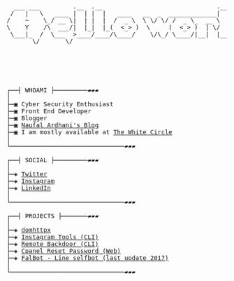 <pre>


<div align="center">
  <br>
    <a>

  ___ ___         .__  .__                               .__       .___._.
 /   |   \   ____ |  | |  |   ____   __  _  _____________|  |    __| _/| |
/    ~    \_/ __ \|  | |  |  /  _ \  \ \/ \/ /  _ \_  __ \  |   / __ | | |
\    Y    /\  ___/|  |_|  |_(  <_> )  \     (  <_> )  | \/  |__/ /_/ |  \|
 \___|_  /  \___  >____/____/\____/    \/\_/ \____/|__|  |____/\____ |  __
       \/       \/                                                  \/  \/

    </a>
  <br>
</div>
                                                                                           
┌──┤ WHOAMI ├─────────▰▰▰
│
├─▣ Cyber Security Enthusiast
├─▣ Front End Developer
├─▣ Blogger
├─▣ <a href="https://naufalardhani.com/">Naufal Ardhani's Blog</a>
├─▣ I am mostly available at <a href="https://discord.gg/MtKK7U4">The White Circle</a>
│
└───────────────────────────────▰▰▰

┌──┤ SOCIAL ├─────────▰▰▰
│
├─◈ <a href="https://twitter.com/owpalll">Twitter</a>
├─◈ <a href="https://instagram.com/naufalardhani_">Instagram</a>
├─◈ <a href="https://www.linkedin.com/in/naufalardhani">LinkedIn</a>
│
└───────────────────────────────▰▰▰

┌──┤ PROJECTS ├───────▰▰▰
│
├─◈ <a href="https://github.com/naufalardhani/domhttpx">domhttpx</a>
├─◈ <a href="https://github.com/naufalardhani/Instagram-Tools">Instagram Tools (CLI)</a>
├─◈ <a href="https://github.com/naufalardhani/remote-shell-backdoor">Remote Backdoor (CLI)</a>
├─◈ <a href="https://github.com/naufalardhani/cpanel-pass-reset">Cpanel Reset Password (Web)</a>
├─◈ <a href="https://github.com/naufalardhani/LIN3-TCRR/blob/master/falbot.py">FalBot - Line selfbot (last update 2017)</a>
│
└───────────────────────────────▰▰▰
</pre>
